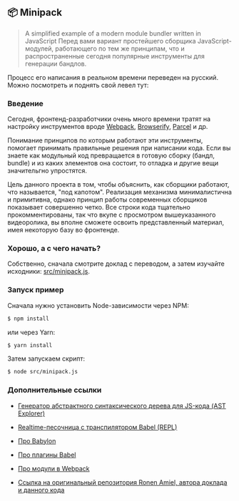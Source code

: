 ## 📦 Minipack

> A simplified example of a modern module bundler written in JavaScript
> Перед вами вариант простейшего сборщика JavaScript-модулей, работающего по тем же принципам, что и распространенные сегодня популярные инструменты для генерации бандлов.

Процесс его написания в реальном времени переведен на русский. Можно посмотреть и поднять свой левел тут: 
<!-- ССЫЛКА НА РОЛИК -->

### Введение

Сегодня, фронтенд-разработчики очень много времени тратят на настройку инструментов вроде [Webpack](https://github.com/webpack/webpack), [Browserify](https://github.com/browserify/browserify), [Parcel](https://github.com/parcel-bundler/parcel) и др.

Понимание принципов по которым работают эти инструменты, помогает принимать правильные решения при написании кода. Если вы знаете как модульный код превращается в готовую сборку (бандл, bundle) и из каких элементов она состоит, то отладка и другие вещи значительгно упростятся.

Цель данного проекта в том, чтобы объяснить, как сборщики работают, что называется, "под капотом". Реализация механизма минималистична и примитивна, однако принцип работы современных сборщиков показывает совершенно четко. Все строки кода тщательно прокомментированы, так что вкупе с просмотром вышеуказанного видеоролика, вы вполне сможете освоить представленный материал, имея некоторую базу во фронтенде.

### Хорошо, а с чего начать?

Собственно, сначала смотрите доклад с переводом, а затем изучайте исходники: [src/minipack.js](src/minipack.js).

### Запуск пример

Сначала нужно установить Node-зависимости через NPM:

```sh
$ npm install
```

или через Yarn:
```sh
$ yarn install
```

Затем запускаем скрипт:

```sh
$ node src/minipack.js
```

### Дополнительные ссылки

- [Генератор абстрактного синтаксического дерева для JS-кода (AST Explorer)](https://astexplorer.net)
- [Realtime-песочница с транспилятором Babel (REPL)](https://babeljs.io/repl)
- [Про Babylon](https://github.com/babel/babel/tree/master/packages/babel-parser)
- [Про плагины Babel](https://github.com/thejameskyle/babel-handbook/blob/master/translations/en/plugin-handbook.md)
- [Про модули в Webpack](https://webpack.js.org/concepts/modules)

- [Ссылка на оригинальный репозитория Ronen Amiel, автора доклада и данного кода](https://github.com/ronami/minipack)
